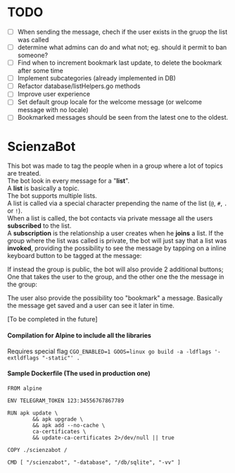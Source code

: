 # TODO
- [ ] When sending the message, chech if the user exists in the gruop the list was called  
- [ ] determine what admins can do and what not; eg. should it permit to ban someone?  
- [ ] Find when to increment bookmark last update, to delete the bookmark after some time  
- [ ] Implement subcategories (already implemented in DB)  
- [ ] Refactor database/listHelpers.go methods  
- [ ] Improve user experience
- [ ] Set default group locale for the welcome message (or welcome message with no locale)
- [ ] Bookmarked messages should be seen from the latest one to the oldest.  

# ScienzaBot
This bot was made to tag the people when in a group where a lot of topics are treated.  
The bot look in every message for a "**list**".  
A **list** is basically a topic.  
The bot supports multiple lists.  
A list is called via a special character prepending the name of the list (`@`, `#`, `.` or `!`).  
When a list is called, the bot contacts via private message all the users **subscribed** to the list.  
A **subscription** is the relationship a user creates when he __joins__ a list.
If the group where the list was called is private, the bot will just say that a list was **invoked**, providing the possibility to see the message by tapping on a inline keyboard button to be tagged at the message:  

If instead the group is public, the bot will also provide 2 additional buttons; One that takes the user to the group, and the other one the the message in the group:  

The user also provide the possibility too "bookmark" a message.
Basically the message get saved and a user can see it later in time.

[To be completed in the future]

#### Compilation for Alpine to include all the libraries
Requires special flag
`CGO_ENABLED=1 GOOS=linux go build -a -ldflags '-extldflags "-static"' .`

#### Sample Dockerfile (The used in production one)
```
FROM alpine

ENV TELEGRAM_TOKEN 123:34556767867789

RUN apk update \
        && apk upgrade \
        && apk add --no-cache \
        ca-certificates \
        && update-ca-certificates 2>/dev/null || true

COPY ./scienzabot /

CMD [ "/scienzabot", "-database", "/db/sqlite", "-vv" ]

```
